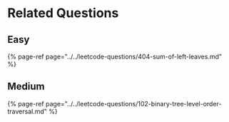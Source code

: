 # Related Questions

## Easy

{% page-ref page="../../leetcode-questions/404-sum-of-left-leaves.md" %}

## Medium

{% page-ref page="../../leetcode-questions/102-binary-tree-level-order-traversal.md" %}

